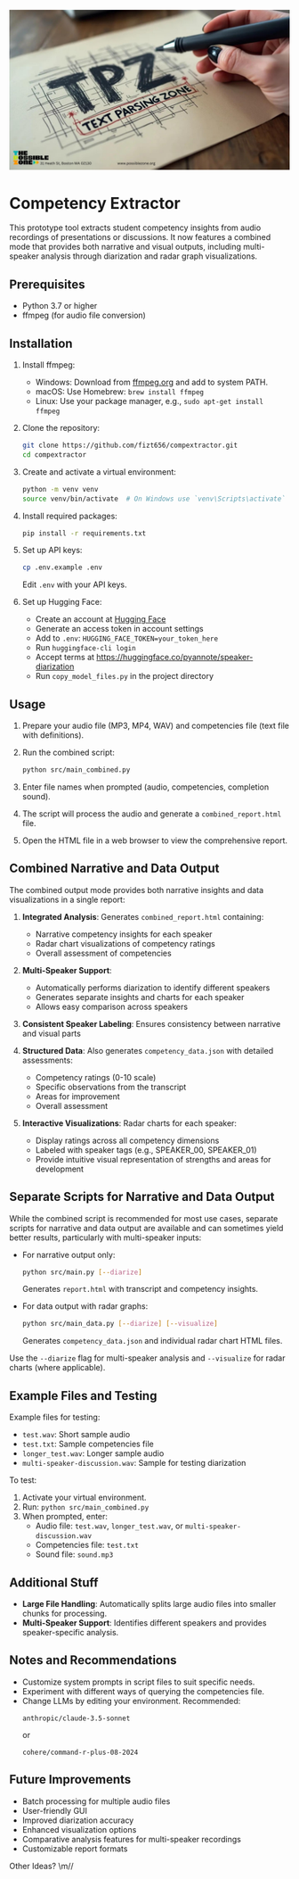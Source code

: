 ![Competency Extractor](banner.jpg)

# Competency Extractor

This prototype tool extracts student competency insights from audio recordings of presentations or discussions. It now features a combined mode that provides both narrative and visual outputs, including multi-speaker analysis through diarization and radar graph visualizations.

## Prerequisites

- Python 3.7 or higher
- ffmpeg (for audio file conversion)

## Installation

1. Install ffmpeg:
   - Windows: Download from [ffmpeg.org](https://ffmpeg.org/download.html) and add to system PATH.
   - macOS: Use Homebrew: `brew install ffmpeg`
   - Linux: Use your package manager, e.g., `sudo apt-get install ffmpeg`

2. Clone the repository:
   ```bash
   git clone https://github.com/fizt656/compextractor.git
   cd compextractor
   ```

3. Create and activate a virtual environment:
   ```bash
   python -m venv venv
   source venv/bin/activate  # On Windows use `venv\Scripts\activate`
   ```

4. Install required packages:
   ```bash
   pip install -r requirements.txt
   ```

5. Set up API keys:
   ```bash
   cp .env.example .env
   ```
   Edit `.env` with your API keys.

6. Set up Hugging Face:
   - Create an account at [Hugging Face](https://huggingface.co/)
   - Generate an access token in account settings
   - Add to `.env`: `HUGGING_FACE_TOKEN=your_token_here`
   - Run `huggingface-cli login`
   - Accept terms at https://huggingface.co/pyannote/speaker-diarization
   - Run `copy_model_files.py` in the project directory

## Usage

1. Prepare your audio file (MP3, MP4, WAV) and competencies file (text file with definitions).

2. Run the combined script:
   ```bash
   python src/main_combined.py
   ```

3. Enter file names when prompted (audio, competencies, completion sound).

4. The script will process the audio and generate a `combined_report.html` file.

5. Open the HTML file in a web browser to view the comprehensive report.

## Combined Narrative and Data Output

The combined output mode provides both narrative insights and data visualizations in a single report:

1. **Integrated Analysis**: Generates `combined_report.html` containing:
   - Narrative competency insights for each speaker
   - Radar chart visualizations of competency ratings
   - Overall assessment of competencies

2. **Multi-Speaker Support**: 
   - Automatically performs diarization to identify different speakers
   - Generates separate insights and charts for each speaker
   - Allows easy comparison across speakers

3. **Consistent Speaker Labeling**: Ensures consistency between narrative and visual parts

4. **Structured Data**: Also generates `competency_data.json` with detailed assessments:
   - Competency ratings (0-10 scale)
   - Specific observations from the transcript
   - Areas for improvement
   - Overall assessment

5. **Interactive Visualizations**: Radar charts for each speaker:
   - Display ratings across all competency dimensions
   - Labeled with speaker tags (e.g., SPEAKER_00, SPEAKER_01)
   - Provide intuitive visual representation of strengths and areas for development

## Separate Scripts for Narrative and Data Output

While the combined script is recommended for most use cases, separate scripts for narrative and data output are available and can sometimes yield better results, particularly with multi-speaker inputs:

- For narrative output only:
  ```bash
  python src/main.py [--diarize]
  ```
  Generates `report.html` with transcript and competency insights.

- For data output with radar graphs:
  ```bash
  python src/main_data.py [--diarize] [--visualize]
  ```
  Generates `competency_data.json` and individual radar chart HTML files.

Use the `--diarize` flag for multi-speaker analysis and `--visualize` for radar charts (where applicable).

## Example Files and Testing

Example files for testing:
- `test.wav`: Short sample audio
- `test.txt`: Sample competencies file
- `longer_test.wav`: Longer sample audio
- `multi-speaker-discussion.wav`: Sample for testing diarization

To test:
1. Activate your virtual environment.
2. Run: `python src/main_combined.py`
3. When prompted, enter:
   - Audio file: `test.wav`, `longer_test.wav`, or `multi-speaker-discussion.wav`
   - Competencies file: `test.txt`
   - Sound file: `sound.mp3`

## Additional Stuff

- **Large File Handling**: Automatically splits large audio files into smaller chunks for processing.
- **Multi-Speaker Support**: Identifies different speakers and provides speaker-specific analysis.

## Notes and Recommendations

- Customize system prompts in script files to suit specific needs.
- Experiment with different ways of querying the competencies file.
- Change LLMs by editing your environment. Recommended:
  ```
  anthropic/claude-3.5-sonnet
  ```
  or
  ```
  cohere/command-r-plus-08-2024
  ```

## Future Improvements

- Batch processing for multiple audio files
- User-friendly GUI
- Improved diarization accuracy
- Enhanced visualization options
- Comparative analysis features for multi-speaker recordings
- Customizable report formats

Other Ideas? \\m//